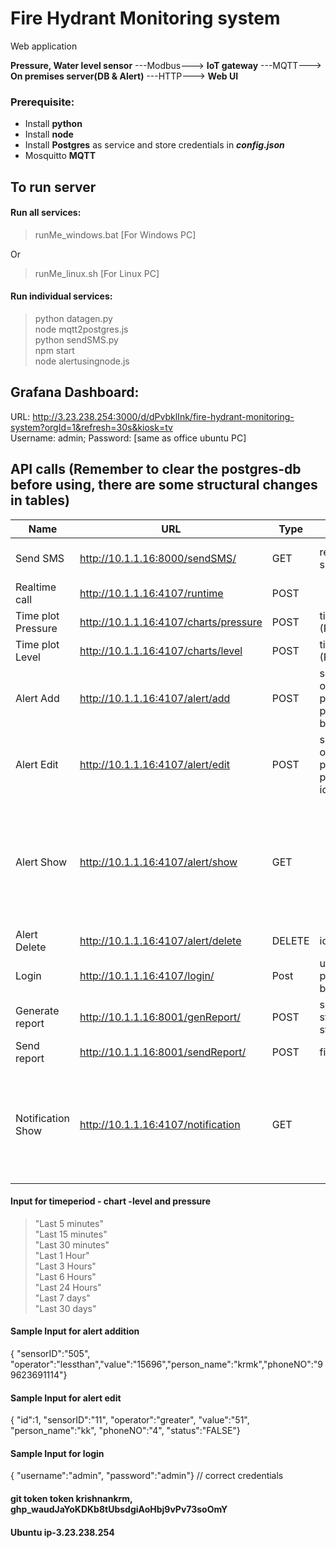 # Fire Hydrant Monitoring system
Web application 


**Pressure, Water level sensor** ---Modbus---> **IoT gateway** ---MQTT---> **On premises server(DB & Alert)** ---HTTP---> **Web UI**
<br>

### Prerequisite:
* Install **python**
* Install **node**
* Install **Postgres** as service and store credentials in ***config.json***
* Mosquitto **MQTT**

## To run server
#### Run all services:
> runMe_windows.bat [For Windows PC] <br>

Or <br>
> runMe_linux.sh [For Linux PC] <br>

#### Run individual services:
> python datagen.py <br>
> node mqtt2postgres.js <br>
> python sendSMS.py <br>
> npm start <br>
> node alertusingnode.js <br>

## Grafana Dashboard: 
URL: http://3.23.238.254:3000/d/dPvbklInk/fire-hydrant-monitoring-system?orgId=1&refresh=30s&kiosk=tv <br>
Username: admin; Password: [same as office ubuntu PC] <br>
## API calls  (Remember to clear the postgres-db before using, there are some structural changes in tables)

Name | URL | Type | Input params | Output params
-----|-----|------|--------------|-----------------
Send SMS | http://10.1.1.16:8000/sendSMS/ | GET | receiver_number, sms_body | gateway_connectivity_status, sms_sent_successfully, receiver_number, sms_body
Realtime call |  http://10.1.1.16:4107/runtime | POST | |JSON
Time plot Pressure | http://10.1.1.16:4107/charts/pressure | POST | time_period (Refer below) | JSON
Time plot Level | http://10.1.1.16:4107/charts/level | POST | time_period (Refer below)  | Json
Alert Add | http://10.1.1.16:4107/alert/add | POST | sensorID, operator, value, person_name, phoneNO (refer below)| 'Data Addition error' or 'Data Added'
Alert Edit | http://10.1.1.16:4107/alert/edit | POST | sensorID, operator, value, person_name, phoneNO, status, id (refer below) |'Data Editted'
Alert Show | http://10.1.1.16:4107/alert/show | GET ||[{"alertid": 2, "sensorid": "505", "operator": "lessthan", "values1": 15696, "name": "krmk", "phoneno": "99623691114", "modified_date": "2021-11-08T08:31:51.000Z", "status": true, "lastmodified": null  }]|
Alert Delete | http://10.1.1.16:4107/alert/delete | DELETE | id | "Deleted" or "Delete error" |
Login | http://10.1.1.16:4107/login/ | Post | username, password (refer below) | "Invalid credentials" or "Login Successful" |
Generate report | http://10.1.1.16:8001/genReport/ | POST | sensorID, startTime, stopTime | min, max, mean, sd, filename
Send report | http://10.1.1.16:8001/sendReport/ | POST | filename, emailID | sentstatus
Notification Show | http://10.1.1.16:4107/notification | GET ||[{ "notificationid": 13, "alertid": "1",sensorid": "501","operator":"lessthan", "values1": 93.8,"alertvalue": 1000,        "name": null,        "phoneno": "9884000157",        "alertdate": "2021-11-15T00:36:52.000Z",        "status": true    }]
#### Input for timeperiod - chart -level and pressure
> "Last 5 minutes"<br>
> "Last 15 minutes"<br>
> "Last 30 minutes"<br>
> "Last 1 Hour"<br>
> "Last 3 Hours"<br>
> "Last 6 Hours"<br>
> "Last 24 Hours"<br>
> "Last 7 days"<br>
> "Last 30 days"<br>


#### Sample Input for alert addition
{ "sensorID":"505", "operator":"lessthan","value":"15696","person_name":"krmk","phoneNO":"99623691114"}


#### Sample Input for alert edit
{  "id":1,    "sensorID":"11",    "operator":"greater",    "value":"51",    "person_name":"kk",    "phoneNO":"4",    "status":"FALSE"}

#### Sample Input for login
{  "username":"admin",    "password":"admin"} // correct credentials

#### git token token krishnankrm, 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 
#### Ubuntu ip-3.23.238.254

